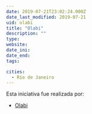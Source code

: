 ```yaml
---
date: 2019-07-21T23:02:24.000Z
date_last_modified: 2019-07-21
uid: olabi
title: "Olabi"
description: ""
type: 
website: 
date_ini: 
date_end: 
tags:

cities: 
  - Río de Janeiro
---
```


Esta iniciativa fue realizada por:

- [Olabi](/i/olabi.html)

